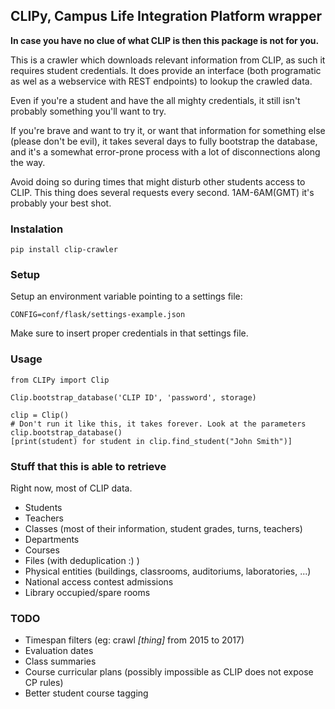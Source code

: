 ## CLIPy, Campus Life Integration Platform wrapper
**In case you have no clue of what CLIP is then this package is not for you.**

This is a crawler which downloads relevant information from CLIP, as such it requires student credentials.
It does provide an interface (both programatic as wel as a webservice with REST endpoints) to lookup the crawled data.

Even if you're a student and have the all mighty credentials, it still isn't probably something you'll want to try.

If you're brave and want to try it, or want that information for something else (please don't be evil), it takes several days to fully bootstrap the database, and it's a somewhat error-prone process with a lot of disconnections along the way.

Avoid doing so during times that might disturb other students access to CLIP. This thing does several requests every second. 1AM-6AM(GMT) it's probably your best shot.



### Instalation
    pip install clip-crawler

### Setup
Setup an environment variable pointing to a settings file:

    CONFIG=conf/flask/settings-example.json

Make sure to insert proper credentials in that settings file.

### Usage
    from CLIPy import Clip
    
    Clip.bootstrap_database('CLIP ID', 'password', storage)
    
    clip = Clip()
    # Don't run it like this, it takes forever. Look at the parameters
    clip.bootstrap_database()
    [print(student) for student in clip.find_student("John Smith")]

### Stuff that this is able to retrieve
Right now, most of CLIP data.
- Students
- Teachers
- Classes (most of their information, student grades, turns, teachers)
- Departments
- Courses
- Files (with deduplication :) )
- Physical entities (buildings, classrooms, auditoriums, laboratories, ...)
- National access contest admissions
- Library occupied/spare rooms

### TODO
- Timespan filters (eg: crawl *[thing]* from 2015 to 2017)
- Evaluation dates
- Class summaries
- Course curricular plans (possibly impossible as CLIP does not expose CP rules)
- Better student course tagging